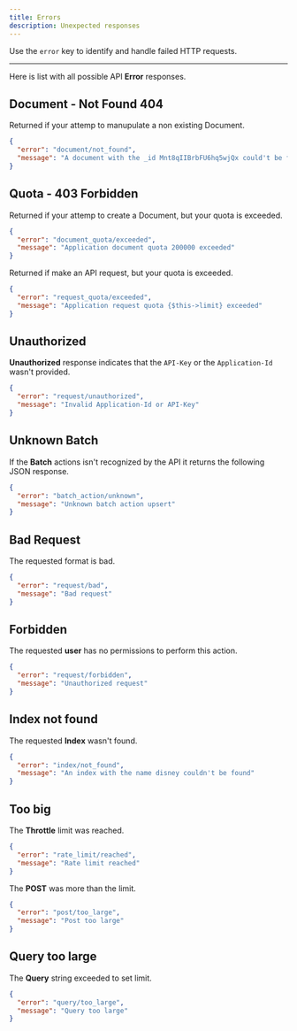 ```yaml
---
title: Errors
description: Unexpected responses
---
```


Use the `error` key to identify and handle failed HTTP requests.

---

Here is list with all possible API **Error** responses.

## Document - Not Found 404

Returned if your attemp to manupulate a non existing Document.

```json
{
  "error": "document/not_found",
  "message": "A document with the _id Mnt8qIIBrbFU6hq5wjQx could't be found."
}
```

## Quota - 403 Forbidden

Returned if your attemp to create a Document, but your quota is exceeded.

```json
{
  "error": "document_quota/exceeded",
  "message": "Application document quota 200000 exceeded"
}
```

Returned if make an API request, but your quota is exceeded.

```json
{
  "error": "request_quota/exceeded",
  "message": "Application request quota {$this->limit} exceeded"
}
```

## Unauthorized

**Unauthorized** response indicates that the `API-Key` or the `Application-Id` wasn't provided.

```json
{
  "error": "request/unauthorized",
  "message": "Invalid Application-Id or API-Key"
}
```

## Unknown Batch

If the **Batch** actions isn't recognized by the API it returns the following
JSON response.

```json
{
  "error": "batch_action/unknown",
  "message": "Unknown batch action upsert"
}
```

## Bad Request

The requested format is bad.

```json
{
  "error": "request/bad",
  "message": "Bad request"
}
```

## Forbidden

The requested **user** has no permissions to perform this action.

```json
{
  "error": "request/forbidden",
  "message": "Unauthorized request"
}
```

## Index not found

The requested **Index** wasn't found.

```json
{
  "error": "index/not_found",
  "message": "An index with the name disney couldn't be found"
}
```

## Too big

The **Throttle** limit was reached.

```json
{
  "error": "rate_limit/reached",
  "message": "Rate limit reached"
}
```

The **POST** was more than the limit.

```json
{
  "error": "post/too_large",
  "message": "Post too large"
}
```

## Query too large

The **Query** string exceeded to set limit.

```json
{
  "error": "query/too_large",
  "message": "Query too large"
}
```
